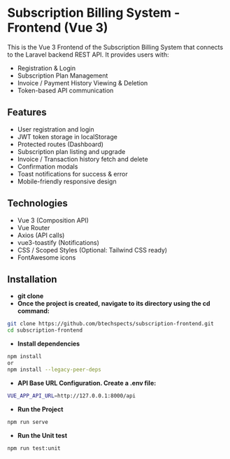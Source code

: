 # Subscription Billing System - Frontend (Vue 3)

This is the Vue 3 Frontend of the Subscription Billing System that connects to the Laravel backend REST API.
It provides users with: 
- Registration & Login
- Subscription Plan Management
- Invoice / Payment History Viewing & Deletion
- Token-based API communication

## Features

- User registration and login
- JWT token storage in localStorage
- Protected routes (Dashboard)
- Subscription plan listing and upgrade
- Invoice / Transaction history fetch and delete
- Confirmation modals
- Toast notifications for success & error
- Mobile-friendly responsive design

## Technologies

- Vue 3 (Composition API)
- Vue Router
- Axios (API calls)
- vue3-toastify (Notifications)
- CSS / Scoped Styles (Optional: Tailwind CSS ready)
- FontAwesome icons

## Installation

- **git clone**
- **Once the project is created, navigate to its directory using the cd command:**

```bash
git clone https://github.com/btechspects/subscription-frontend.git
cd subscription-frontend
```

- **Install dependencies**
```bash
npm install 
or
npm install --legacy-peer-deps
```

- **API Base URL Configuration. Create a .env file:**
```bash
VUE_APP_API_URL=http://127.0.0.1:8000/api
```

- **Run the Project**
```bash
npm run serve
```

- **Run the Unit test**
```bash
npm run test:unit
```
